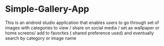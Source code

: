 # Simple-Gallery-App
This is an android studio application that enables users to go through set of images with categories to view / share on social media / set as wallpaper or home screens/ add to favorites ( shared preference used) and eventually search by category or image name
